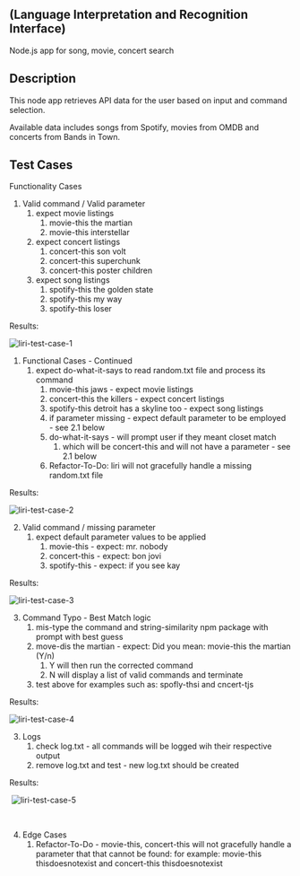 ## (Language Interpretation and Recognition Interface)


Node.js app for song, movie, concert search

## Description

This node app retrieves API data for the user based on input and command selection.

Available data includes songs from Spotify, movies from OMDB and concerts from Bands in Town.

## Test Cases

Functionality Cases
1. Valid command / Valid parameter
    1. expect movie listings
        1. movie-this the martian
        2. movie-this interstellar
    2. expect concert listings
        1. concert-this son volt
        2. concert-this superchunk
        3. concert-this poster children
    3. expect song listings
        1. spotify-this the golden state
        2. spotify-this my way
        3. spotify-this loser   

Results: 

![liri-test-case-1](/Users/Myles/Bootcamp/WORK/liri-node-app/assets/images/liri-test-case-1.gif)



1. Functional Cases - Continued
    1. expect do-what-it-says to read random.txt file and process its command
        1. movie-this jaws - expect movie listings
        2. concert-this the killers - expect concert listings
        3. spotify-this detroit has a skyline too - expect song listings    
        4. if parameter missing - expect default parameter to be employed - see 2.1 below  
        5. do-what-it-says  - will prompt user if they meant closet match
            1. which will be concert-this and will not have a parameter - see 2.1 below
        6. Refactor-To-Do:  liri will not gracefully handle a missing random.txt file

Results: 

![liri-test-case-2](/Users/Myles/Bootcamp/WORK/liri-node-app/assets/images/liri-test-case-2.gif)



2. Valid command / missing parameter
    1. expect default parameter values to be applied
        1. movie-this   - expect:  mr. nobody
        2. concert-this - expect:  bon jovi
        3. spotify-this - expect:  if you see kay

Results: 

![liri-test-case-3](/Users/Myles/Bootcamp/WORK/liri-node-app/assets/images/liri-test-case-3.gif)

3. Command Typo - Best Match logic
    1. mis-type the command and string-similarity npm package with prompt with best guess
    2. move-dis the martian - expect: Did you mean:  movie-this the martian (Y/n)
        1. Y will then run the corrected command
        2. N will display a list of valid commands and terminate
    3. test above for examples such as:  spofly-thsi   and   cncert-tjs 

Results: 

![liri-test-case-4](/Users/Myles/Bootcamp/WORK/liri-node-app/assets/images/liri-test-case-4.gif)



3. Logs
    1. check log.txt - all commands will be logged wih their respective output
    2. remove log.txt and test - new log.txt should be created

Results: 

​    ![liri-test-case-5](/Users/Myles/Bootcamp/WORK/liri-node-app/assets/images/liri-test-case-5.gif)

​    

4. Edge Cases
    1. Refactor-To-Do - movie-this, concert-this will not gracefully handle a parameter that 
      that cannot be found:  for example: 
       movie-this thisdoesnotexist  and concert-this thisdoesnotexist

